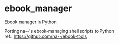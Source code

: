 # ebook_manager
Ebook manager in Python

Porting na--'s ebook-managing shell scripts to Python  
ref.: https://github.com/na--/ebook-tools
